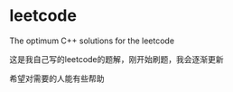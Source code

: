 # leetcode

The optimum C++ solutions for the leetcode

这是我自己写的leetcode的题解，刚开始刷题，我会逐渐更新

希望对需要的人能有些帮助
